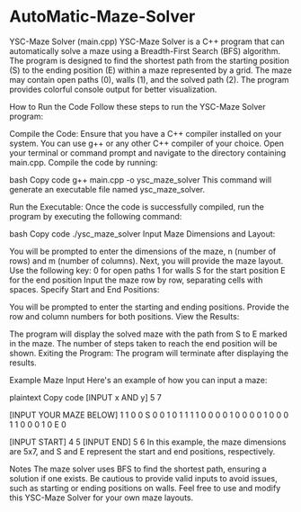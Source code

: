 # AutoMatic-Maze-Solver
YSC-Maze Solver (main.cpp)
YSC-Maze Solver is a C++ program that can automatically solve a maze using a Breadth-First Search (BFS) algorithm. The program is designed to find the shortest path from the starting position (S) to the ending position (E) within a maze represented by a grid. The maze may contain open paths (0), walls (1), and the solved path (2). The program provides colorful console output for better visualization.

How to Run the Code
Follow these steps to run the YSC-Maze Solver program:

Compile the Code:
Ensure that you have a C++ compiler installed on your system. You can use g++ or any other C++ compiler of your choice. Open your terminal or command prompt and navigate to the directory containing main.cpp. Compile the code by running:

bash
Copy code
g++ main.cpp -o ysc_maze_solver
This command will generate an executable file named ysc_maze_solver.

Run the Executable:
Once the code is successfully compiled, run the program by executing the following command:

bash
Copy code
./ysc_maze_solver
Input Maze Dimensions and Layout:

You will be prompted to enter the dimensions of the maze, n (number of rows) and m (number of columns).
Next, you will provide the maze layout. Use the following key:
0 for open paths
1 for walls
S for the start position
E for the end position
Input the maze row by row, separating cells with spaces.
Specify Start and End Positions:

You will be prompted to enter the starting and ending positions. Provide the row and column numbers for both positions.
View the Results:

The program will display the solved maze with the path from S to E marked in the maze.
The number of steps taken to reach the end position will be shown.
Exiting the Program:
The program will terminate after displaying the results.

Example Maze Input
Here's an example of how you can input a maze:

plaintext
Copy code
[INPUT x AND y]
5 7

[INPUT YOUR MAZE BELOW]
1 1 0 0 S 0 0
1 0 1 1 1 1 0
0 0 0 1 0 0 0
0 1 0 0 0 1 1
0 0 0 1 0 E 0

[INPUT START]
4 5
[INPUT END]
5 6
In this example, the maze dimensions are 5x7, and S and E represent the start and end positions, respectively.

Notes
The maze solver uses BFS to find the shortest path, ensuring a solution if one exists.
Be cautious to provide valid inputs to avoid issues, such as starting or ending positions on walls.
Feel free to use and modify this YSC-Maze Solver for your own maze layouts.